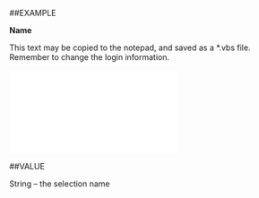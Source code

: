 
##EXAMPLE

**Name**

This text may be copied to the notepad, and saved as a *.vbs file. Remember to change the login information.

![](..\..\Examples\vbs\SOSelection.Name.vbs.txt)


##VALUE

String – the selection name

